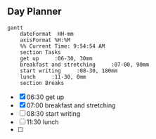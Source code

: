 ## Day Planner
```mermaid
gantt
    dateFormat  HH-mm
    axisFormat %H:%M
    %% Current Time: 9:54:54 AM
    section Tasks
    get up     :06-30, 30mm
    breakfast and stretching     :07-00, 90mm
    start writing     :08-30, 180mm
    lunch     :11-30, 0mm
    section Breaks

```

- [x] 06:30 get up
- [x] 07:00 breakfast and stretching
- [ ] 08:30 start writing
- [ ] 11:30 lunch
- [ ] 